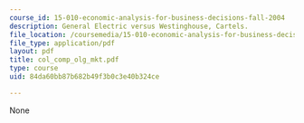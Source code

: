 ```yaml
---
course_id: 15-010-economic-analysis-for-business-decisions-fall-2004
description: General Electric versus Westinghouse, Cartels.
file_location: /coursemedia/15-010-economic-analysis-for-business-decisions-fall-2004/84da60bb87b682b49f3b0c3e40b324ce_col_comp_olg_mkt.pdf
file_type: application/pdf
layout: pdf
title: col_comp_olg_mkt.pdf
type: course
uid: 84da60bb87b682b49f3b0c3e40b324ce

---
```

None
